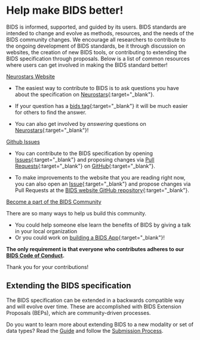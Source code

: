 # Help make BIDS better!

BIDS is informed, supported, and guided by its users. BIDS standards are intended to change and evolve as methods, resources, and the needs of the BIDS community changes. We encourage all researchers to contribute to the ongoing development of BIDS standards, be it through discussion on websites, the creation of new BIDS tools, or contributing to extending the BIDS specification through proposals. Below is a list of common resources where users can get involved in making the BIDS standard better!

<u>Neurostars Website</u>

-   The easiest way to contribute to BIDS is to ask questions you have about the specification on
    [Neurostars](https://neurostars.org){:target="_blank"}.

-   If your question has a
    [bids tag](https://neurostars.org/search?q=tags%3Abids){:target="_blank"}
    it will be much easier for others to find the answer.

-   You can also get involved by _answering_ questions on
    [Neurostars](https://neurostars.org/search?q=tags%3Abids){:target="_blank"}!

<u>Github Issues</u>

-   You can contribute to the BIDS specification by opening
    [Issues](https://github.com/bids-standard/bids-specification/issues){:target="_blank"}
    and proposing changes via
    [Pull Requests](https://github.com/bids-standard/bids-specification/pulls){:target="_blank"}
    on
    [GitHub](https://github.com/bids-standard/bids-specification){:target="_blank"}.

-   To make improvements to the website that you are reading right now, you can also open an
    [Issue](https://github.com/bids-standard/bids-website/issues){:target="_blank"}
    and propose changes via Pull Requests at the
    [BIDS website GitHub repository](https://github.com/bids-standard/bids-website){:target="_blank"}.

<u> Become a part of the BIDS Community </u>

There are so many ways to help us build this community.

-   You could help someone else learn the benefits of BIDS by giving a talk in your local organization
-   Or you could work on [building a BIDS App](https://bids-apps.neuroimaging.io/){:target="_blank"}!

<b>The only requirement is that everyone who contributes adheres to our
[BIDS Code of Conduct](https://github.com/bids-standard/bids-specification/blob/master/CODE_OF_CONDUCT.md).</b>

Thank you for your contributions!

## Extending the BIDS specification

The BIDS specification can be extended in a backwards compatible way and will evolve over time.
These are accomplished with BIDS Extension Proposals (BEPs), which are community-driven processes.

Do you want to learn more about extending BIDS to a new modality or set of data types?
Read the [Guide](https://bids-extensions.readthedocs.io/en/latest/guide/)
and follow the [Submission Process](https://bids-extensions.readthedocs.io/en/latest/submission/).
